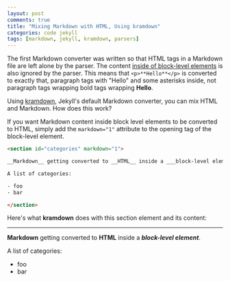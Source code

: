 ```yaml
---
layout: post
comments: true
title: "Mixing Markdown with HTML, Using kramdown"
categories: code jekyll
tags: [markdown, jekyll, kramdown, parsers]
---
```


The first Markdown converter was written so that HTML tags in a Markdown file are left alone by the parser. The content [inside of block-level elements](http://daringfireball.net/projects/markdown/syntax#html) is also ignored by the parser. This means that `<p>**Hello**</p>` is converted to exactly that, paragraph tags with "Hello" and some asterisks inside, not paragraph tags wrapping bold tags wrapping __Hello__.

Using [kramdown](https://github.com/gettalong/kramdown), Jekyll's default Markdown converter, you can mix HTML and Markdown. How does this work?

If you want Markdown content inside block level elements to be converted to HTML, simply add the `markdown="1"` attribute to the opening tag of the block-level element.

~~~html
<section id="categories" markdown="1">

__Markdown__ getting converted to __HTML__ inside a ___block-level element___.

A list of categories:

- foo
- bar

</section>
~~~

Here's what __kramdown__ does with this section element and its content:

---

<section id="categories" markdown="1">

__Markdown__ getting converted to __HTML__ inside a ___block-level element___.

A list of categories:

- foo
- bar

</section>
